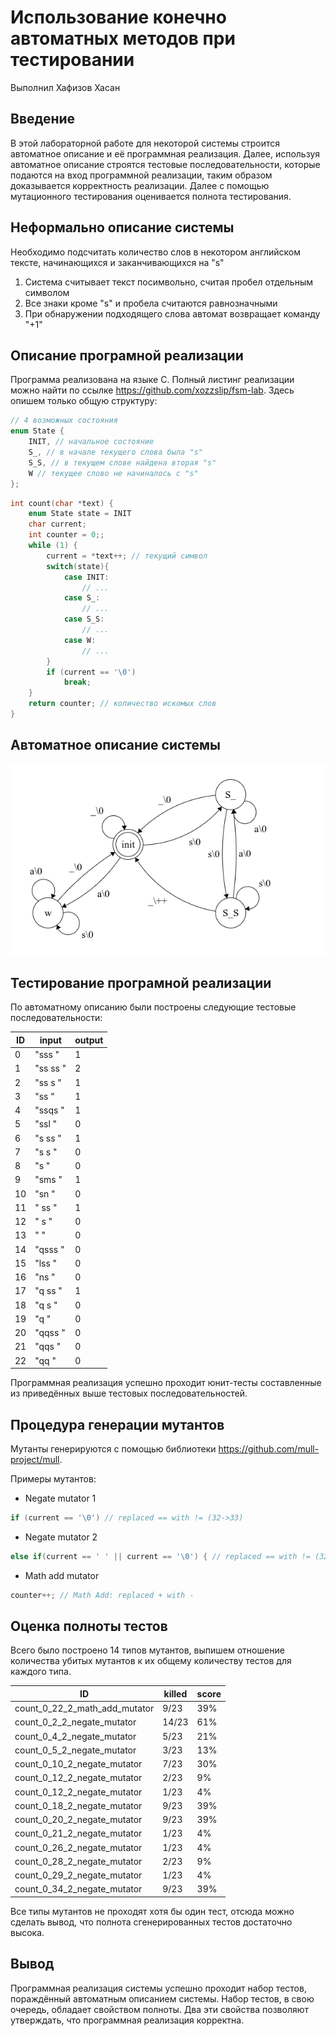 # Использование конечно автоматных методов при тестировании
Выполнил Хафизов Хасан

## Введение
В этой лабораторной работе для некоторой системы строится автоматное описание и её программная реализация. Далее, используя автоматное описание строятся тестовые последовательности, которые подаются на вход программной реализации, таким образом доказывается корректность реализации. Далее с помощью мутационного тестирования оценивается полнота тестирования.

## Неформально описание системы
Необходимо подсчитать количество слов в некотором английском тексте, начинающихся и заканчивающихся на "s"

1. Система считывает текст посимвольно, считая пробел отдельным символом
2. Все знаки кроме "s" и пробела считаются равнозначными
3. При обнаружении подходящего слова автомат возвращает команду "+1"


## Описание програмной реализации
Программа реализована на языке С. Полный листинг реализации можно найти по ссылке https://github.com/xozzslip/fsm-lab. Здесь опишем только общую структуру:

```c
// 4 возможных состояния
enum State {
    INIT, // начальное состояние
    S_, // в начале текущего слова была "s"
    S_S, // в текущем слове найдена вторая "s"
    W // текущее слово не начиналось с "s"
};
```
```c
int count(char *text) {
    enum State state = INIT
    char current;
    int counter = 0;;
    while (1) {
        current = *text++; // текущий символ
        switch(state){
            case INIT:
                // ...
            case S_:
                // ...
            case S_S:
                // ...
            case W:
                // ...
        }
        if (current == '\0')
            break;
    }
    return counter; // количество искомых слов
}
```
## Автоматное описание системы
![FSM](fsm.png "FSM")


## Тестирование програмной реализации

По автоматному описанию были построены следующие тестовые последовательности:

ID | input | output
--- | --- | ---
0 | "sss " | 1
1 | "ss ss " | 2
2 | "ss s " | 1
3 | "ss  " | 1
4 | "ssqs " | 1
5 | "ssl " | 0
6 | "s ss " | 1
7 | "s s " | 0
8 | "s  " | 0
9 | "sms " | 1
10 | "sn " | 0
11 | " ss " | 1
12 | " s " | 0
13 | "  " | 0
14 | "qsss " | 0
15 | "lss " | 0
16 | "ns " | 0
17 | "q ss " | 1
18 | "q s " | 0
19 | "q  " | 0
20 | "qqss " | 0
21 | "qqs " | 0
22 | "qq " | 0

Программная реализация успешно проходит юнит-тесты составленные из приведённых выше тестовых последовательностей. 


## Процедура генерации мутантов
Мутанты генерируются с помощью библиотеки https://github.com/mull-project/mull. 

Примеры мутантов:

* Negate mutator 1
  
```c
if (current == '\0') // replaced == with != (32->33)
```

* Negate mutator 2

```c
else if(current == ' ' || current == '\0') { // replaced == with != (32->33)
```

* Math add mutator

```c
counter++; // Math Add: replaced + with -
```

## Оценка полноты тестов
Всего было построено 14 типов мутантов, выпишем отношение количества убитых мутантов к их общему количеству тестов для каждого типа.

ID | killed | score
--- | --- | ---
count_0_22_2_math_add_mutator | 9/23 | 39%
count_0_2_2_negate_mutator | 14/23 | 61%
count_0_4_2_negate_mutator | 5/23 | 21%
count_0_5_2_negate_mutator | 3/23 | 13%
count_0_10_2_negate_mutator | 7/23 | 30%
count_0_12_2_negate_mutator | 2/23 | 9%
count_0_12_2_negate_mutator | 1/23 | 4%
count_0_18_2_negate_mutator | 9/23 | 39%
count_0_20_2_negate_mutator | 9/23 | 39%
count_0_21_2_negate_mutator | 1/23 | 4%
count_0_26_2_negate_mutator | 1/23 | 4%
count_0_28_2_negate_mutator | 2/23 | 9%
count_0_29_2_negate_mutator | 1/23 | 4%
count_0_34_2_negate_mutator | 9/23 | 39%

Все типы мутантов не проходят хотя бы один тест, отсюда можно сделать вывод, что полнота сгенерированных тестов достаточно высока.

## Вывод
Программная реализация системы успешно проходит набор тестов, пораждённый автоматным описанием системы. Набор тестов, в свою очередь, обладает свойством полноты. Два эти свойства позволяют утверждать, что программная реализация корректна.